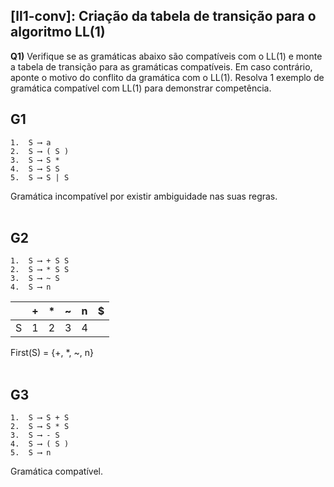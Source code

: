 ## [ll1-conv]: Criação da tabela de transição para o algoritmo LL(1)

**Q1)** Verifique se as gramáticas abaixo são compatíveis com o LL(1) e monte a tabela de transição para as gramáticas compatíveis. Em caso contrário, aponte o motivo do conflito da gramática com o LL(1). Resolva 1 exemplo de gramática compatível com LL(1) para demonstrar competência.

## G1
```
1.  S ⟶ a
2.  S ⟶ ( S )
3.  S ⟶ S *
4.  S ⟶ S S
5.  S ⟶ S | S
```
Gramática incompatível por existir ambiguidade nas suas regras.<br><br>

## G2
```
1.  S ⟶ + S S
2.  S ⟶ * S S
3.  S ⟶ ~ S
4.  S ⟶ n
```

|  | + | * | ~ | n | $ |
| :----: | :---: | :---: | :---: | :---: | :---: |
| S | 1 | 2 | 3 | 4 | |

First(S) = {+, *, ~, n}<br><br>
## G3
```
1.  S ⟶ S + S
2.  S ⟶ S * S
3.  S ⟶ - S
4.  S ⟶ ( S )
5.  S ⟶ n
```
Gramática compatível.